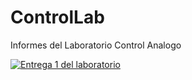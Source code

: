 # ControlLab
Informes del Laboratorio Control Analogo

[![Entrega 1 del laboratorio](https://img.shields.io/badge/Entrega_1-PDF-red.svg)](https://es.sharelatex.com/project/55306ab2a90cbb0b077cee1d/output/output.pdf?cache_bust=1430793852269&compileGroup=standard&build=14d21f5910e)
